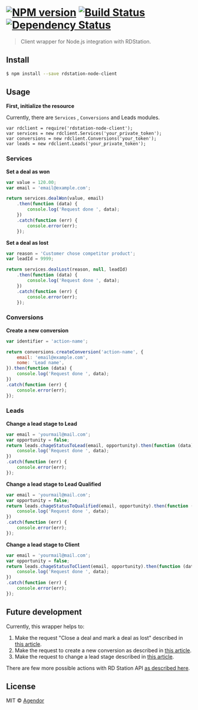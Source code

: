 #  [![NPM version][npm-image]][npm-url] [![Build Status][travis-image]][travis-url] [![Dependency Status][daviddm-url]][daviddm-image]

> Client wrapper for Node.js integration with RDStation.


## Install

```sh
$ npm install --save rdstation-node-client
```


## Usage

**First, initialize the resource**

Currently, there are `Services` , `Conversions` and  Leads modules.

```
var rdclient = require('rdstation-node-client');
var services = new rdclient.Services('your_private_token');
var conversions = new rdclient.Conversions('your_token');
var leads = new rdclient.Leads('your_private_token');
```

### Services

**Set a deal as won**

```js
var value = 120.00;
var email = 'email@example.com';

return services.dealWon(value, email)
    .then(function (data) {
        console.log('Request done ', data);
    })
    .catch(function (err) {
        console.error(err);
    });
```

**Set a deal as lost**

```js
var reason = 'Customer chose competitor product';
var leadId = 9999;

return services.dealLost(reason, null, leadId)
    .then(function (data) {
        console.log('Request done ', data);
    })
    .catch(function (err) {
        console.error(err);
    });
```

### Conversions

**Create a new conversion**

```js
var identifier = 'action-name';

return conversions.createConversion('action-name', {
    email: 'email@example.com',
    nome: 'Lead name',
}).then(function (data) {
    console.log('Request done ', data);
})
.catch(function (err) {
    console.error(err);
});
```

### Leads

**Change a lead stage to Lead**

```js
var email = 'yourmail@mail.com';
var opportunity = false; 
return leads.chageStatusToLead(email, opportunity).then(function (data) {
    console.log('Request done ', data);
})
.catch(function (err) {
    console.error(err);
});	
```
**Change a lead stage to Lead Qualified**

```js
var email = 'yourmail@mail.com';
var opportunity = false; 
return leads.chageStatusToQualified(email, opportunity).then(function (data) {
    console.log('Request done ', data);
})
.catch(function (err) {
    console.error(err);
});	
```

**Change a lead stage to Client**

```js
var email = 'yourmail@mail.com';
var opportunity = false; 
return leads.chageStatusToClient(email, opportunity).then(function (data) {
    console.log('Request done ', data);
})
.catch(function (err) {
    console.error(err);
});	
```

## Future development

Currently, this wrapper helps to:

1. Make the request "Close a deal and mark a deal as lost" described in [this article][rd-api-help-deal].
2. Make the request to create a new conversion as described in [this article][rd-api-help-conversion].
3. Make the request to change  a lead stage described in [this article][rd-api-help-change].

There are few more possible actions with RD Station API [as described here][rd-api-help-all].

## License

MIT © [Agendor](https://www.agendor.com.br/)


[npm-url]: https://npmjs.org/package/rdstation-node-client
[npm-image]: https://badge.fury.io/js/rdstation-node-client.svg
[travis-url]: https://travis-ci.org/agendor/rdstation-node-client
[travis-image]: https://travis-ci.org/agendor/rdstation-node-client.svg?branch=master
[daviddm-url]: https://david-dm.org/agendor/rdstation-node-client.svg?theme=shields.io
[daviddm-image]: https://david-dm.org/agendor/rdstation-node-client
[rd-api-help-deal]: http://ajuda.rdstation.com.br/hc/pt-br/articles/202640385-Marcar-venda-e-lost-via-formul%C3%A1rio-pr%C3%B3prio-ou-sistema-API-
[rd-api-help-all]: http://ajuda.rdstation.com.br/hc/pt-br/categories/200086659-Integra%C3%A7%C3%B5es 
[rd-api-help-conversion]: http://ajuda.rdstation.com.br/hc/pt-br/articles/200310589
[rd-api-help-change]: http://ajuda.rdstation.com.br/hc/pt-br/articles/200310699--Alterar-est%C3%A1gio-do-Lead-no-funil-do-RD-Station-API-
